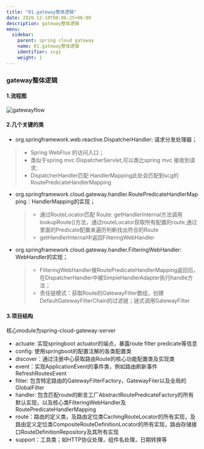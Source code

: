 ```yaml
---
title: "01.gateway整体逻辑"
date: 2020-12-10T08:06:25+06:00
description: gateway整体逻辑
menu:
  sidebar:
    parent: spring cloud gateway
    name: 01.gateway整体逻辑
    identifier: scg1
    weight: 1
---
```


### gateway整体逻辑

#### 1.流程图
![gatewayflow](https://uploader.shimo.im/f/j8ehronAoaC1cHV7.png)

#### 2.**几个关键的类**

* org.springframework.web.reactive.DispatcherHandler: 请求分发处理器；
 > * Spring WebFlux 的访问入口； 
 > * 类似于spring mvc DispatcherServlet,可以类比spring mvc 接收到请求; 
 > *  DispatcherHandler匹配 HandlerMapping此处会匹配到scg的RoutePredicateHandlerMapping

* org.springframework.cloud.gateway.handler.RoutePredicateHandlerMapping：HandlerMapping的实现；
  > * 通过RouteLocator匹配 Route: getHandlerInternal方法调用lookupRoute()方法，通过routeLocator获取所有配置的route,通过里面的Predicate配置来遍历判断找出符合的Route
  > * getHandlerInternal中返回FilteringWebHandler

* org.springframework.cloud.gateway.handler.FilteringWebHandler: WebHandler的实现；
  > * FilteringWebHandler被RoutePredicateHandlerMapping返回后，在DispatcherHandler中被SimpleHandlerAdapter执行handle方法；
  > * 责任链模式：获取Route的GatewayFilter数组，创建DefaultGatewayFilterChain的过滤链；链式调用GatewayFilter

#### 3.项目结构
核心module为spring-cloud-gateway-server

* actuate: 实现springboot actuator的端点，暴露route filter predicate等信息
* config: 使用springboot的配置注解的各类配置类
* discover：通过注册中心获取路由Route的核心功能配置类及实现类
* event：实现ApplicationEvent的事件类，例如路由刷新事件RefreshRoutesEvent
* filter: 包含特定路由的GatewayFilterFactory，GatewayFiler以及全局的GlobalFilter
* handler: 包含匹配route的断言工厂AbstractRoutePredicateFactory的所有默认实现，以及核心类FilteringWebHandler及RoutePredicateHandlerMapping
* route：路由的定义类，及路由定位类CachingRouteLocator的所有实现，及路由定义定位类CompositeRouteDefinitionLocator的所有实现，路由存储接口RouteDefinitionRepository及其所有实现
* support：工具类；如HTTP协议处理，组件名处理，日期转换等

  